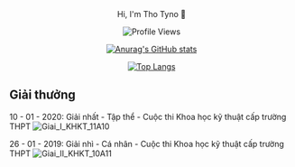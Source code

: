 <div align="center">Hi, I'm Tho Tyno 👋

![Profile Views](https://komarev.com/ghpvc/?username=thotyno&color=blue)

[![Anurag's GitHub stats](https://github-readme-stats.vercel.app/api?username=thotyno)](https://github.com/anuraghazra/github-readme-stats)

[![Top Langs](https://github-readme-stats.vercel.app/api/top-langs/?username=thotyno&langs_count=8)](https://github.com/anuraghazra/github-readme-stats)
</div>

Giải thưởng
--
10 - 01 - 2020: Giải nhất - Tập thể - Cuộc thi Khoa học kỹ thuật cấp trường THPT
![Giai_I_KHKT_11A10](https://github.com/thotyno/ThoTyno/blob/a09b5829271aab28ebb5d39b4130d2318910921e/Giai_I_KHKT_11A10.jpg)

26 - 01 - 2019: Giải nhì - Cá nhân - Cuộc thi Khoa học kỹ thuật cấp trường THPT
![Giai_II_KHKT_10A11](https://github.com/thotyno/ThoTyno/blob/a09b5829271aab28ebb5d39b4130d2318910921e/Giai_II_KHKT_10A11.jpg)
